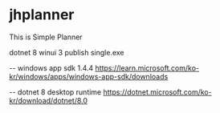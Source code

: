 # jhplanner

This is Simple Planner


dotnet 8
winui 3
publish single.exe

-- windows app sdk 1.4.4 
https://learn.microsoft.com/ko-kr/windows/apps/windows-app-sdk/downloads

-- dotnet 8 desktop runtime
https://dotnet.microsoft.com/ko-kr/download/dotnet/8.0
